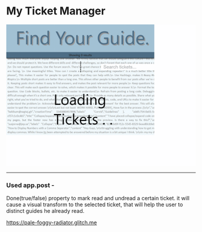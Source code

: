# My Ticket Manager

![test](./client/ui-testing-recording.gif)

-----------------
### Used app.post -
Done(true/false) property to mark read and undread a certain ticket. it will cause a visual transform to the selected ticket, that will help the user to distinct guides he already read.

https://pale-foggy-radiator.glitch.me
